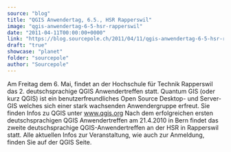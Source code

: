```yaml
---
source: "blog"
title: "QGIS Anwendertag, 6.5., HSR Rapperswil"
image: "qgis-anwendertag-6-5-hsr-rapperswil"
date: "2011-04-11T00:00:00+0000"
link: "https://blog.sourcepole.ch/2011/04/11/qgis-anwendertag-6-5-hsr-rapperswil/"
draft: "true"
showcase: "planet"
folder: "sourcepole"
author: "Sourcepole"
---
```


Am Freitag dem 6. Mai, findet an der Hochschule für Technik Rapperswil das 2. deutschsprachige QGIS Anwendertreffen statt. Quantum GIS (oder kurz QGIS) ist ein benutzerfreundliches Open Source Desktop- und Server-GIS welches sich einer stark wachsenden Anwendergruppe erfreut. Sie finden Infos zu QGIS unter www.qgis.org
Nach dem erfolgreichen ersten deutschsprachigen QGIS Anwendertreffen am 21.4.2010 in Bern findet das zweite deutschsprachige QGIS-Anwendertreffen an der HSR in Rapperswil statt. Alle aktuellen Infos zur Veranstaltung, wie auch zur Anmeldung, finden Sie auf der QGIS Seite.
